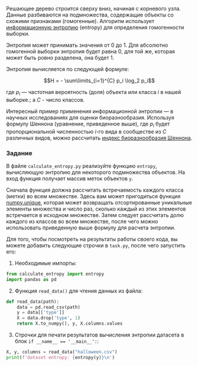 Решающее дерево строится сверху вниз, начиная с корневого узла. Данные разбиваются на 
подмножества, содержащие объекты со схожими признаками (гомогенные).
Алгоритм использует [информационную энтропию](https://ru.wikipedia.org/wiki/%D0%98%D0%BD%D1%84%D0%BE%D1%80%D0%BC%D0%B0%D1%86%D0%B8%D0%BE%D0%BD%D0%BD%D0%B0%D1%8F_%D1%8D%D0%BD%D1%82%D1%80%D0%BE%D0%BF%D0%B8%D1%8F) 
(entropy) для определения гомогенности выборки.

Энтропия может принимать значения от 0 до 1. Для абсолютно гомогенной выборки 
энтропия будет равна 0, для той же, которая может быть ровно разделена, она будет 1.

Энтропия вычисляется по следующей формуле:


$$H = - \sum\limits_{i=1}^{C} p_i \log_2 p_i$$

где $p_i$ &mdash; частотная вероятность (доля) объекта или класса $i$ в нашей выборке.; а $С$ - число классов.

Интересный пример применения информационной энтропии &mdash; в научных исследованиях для оценки биоразнообразия. 
Используя формулу Шеннона (уравнение, приведенное выше), где $p_i$ будет пропорциональной численностью 
$i$-го вида в сообществе из $С$ различных видов, можно рассчитать [индекс биоразнообразия Шеннона](https://ru.wikipedia.org/wiki/%D0%9C%D0%B5%D1%80%D0%B0_%D1%80%D0%B0%D0%B7%D0%BD%D0%BE%D0%BE%D0%B1%D1%80%D0%B0%D0%B7%D0%B8%D1%8F).



### Задание

В файле `calculate_entropy.py` pеализуйте функцию `entropy`, вычисляющую энтропию 
для некоторого подмножества объектов. На вход функция получает массив меток объектов `y`.

Сначала функция должна рассчитать встречаемость каждого класса (метки) во 
всем множестве. Здесь вам может пригодиться функция [numpy.unique](https://numpy.org/doc/stable/reference/generated/numpy.unique.html), которая может 
возвращать отсортированные уникальные элементы множества и число раз, сколько каждый из 
этих элементов встречается в исходном множестве. Затем следует рассчитать долю каждого 
из классов во всем множестве, после чего можно использовать приведенную выше формулу 
для расчета энтропии. 

Для того, чтобы посмотреть на результаты работы своего кода, вы можете добавить следующие
строчки в `task.py`, после чего запустить его:

1. Необходимые импорты:
```python
from calculate_entropy import entropy
import pandas as pd
```

2. Функция `read_data()` для чтения данных из файла:
```python
def read_data(path):
    data = pd.read_csv(path)
    y = data[['type']]
    X = data.drop('type', 1)
    return X.to_numpy(), y, X.columns.values
```

3. Строчки для печати результатов вычисления энтропии датасета в блок `if __name__ == '__main__':`:
```python
X, y, columns = read_data("halloween.csv")
print(f'dataset entropy: {entropy(y)}\n')
```
